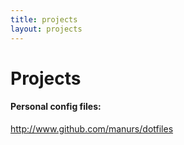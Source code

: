 ```yaml
---
title: projects
layout: projects
---
```

# Projects

#### Personal config files:

<a href="http://www.github.com/manurs/dotfiles" target="_blank">http://www.github.com/manurs/dotfiles</a>
